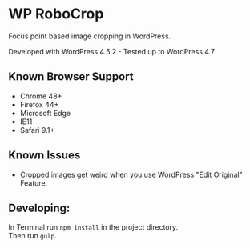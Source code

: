 WP RoboCrop
===========

Focus point based image cropping in WordPress.

Developed with WordPress 4.5.2 - 
Tested up to WordPress 4.7

Known Browser Support
---------------------
 - Chrome 48+
 - Firefox 44+
 - Microsoft Edge
 - IE11
 - Safari 9.1+

Known Issues
------------
 - Cropped images get weird when you use WordPress "Edit Original" Feature.

Developing:
-----------

In Terminal run `npm install` in the project directory.  
Then run `gulp`.
